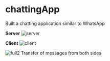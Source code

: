 # chattingApp
Built a chatting application similar to WhatsApp

**Server**
![server](https://user-images.githubusercontent.com/64066950/94194688-a8173500-fecf-11ea-8ccd-63a3df8fdbc2.png)

**Client**
![client](https://user-images.githubusercontent.com/64066950/94194773-c54c0380-fecf-11ea-98eb-5fb894cb4b2d.png)



![full2](https://user-images.githubusercontent.com/64066950/94194904-f3c9de80-fecf-11ea-9ffd-2c0eef571e8a.png)
Transfer of messages from both sides

